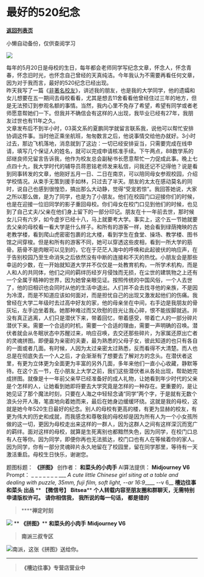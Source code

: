 # 最好的520纪念

[**返回列表页**](/gzh/槽边往事)

小懒自动备份，仅供查阅学习

![](https://mmbiz.qpic.cn/mmbiz_jpg/Ia6gU9JNtkrENfnF5ZXTgJMMxa4L2v2z0OaSdqDrSZO6za6prwmv9uMITSEdQmWoFUmvA66X2veUQOLJu6897w/640?wx_fmt=jpeg&from;=appmsg)

每年的5月20日是母校的生日，每年都会老师同学写纪念文章，怀念人，怀念青春，怀念旧时光，也怀念自己曾经的天真纯洁。今年我认为不需要再看任何文章，因为对于我而言，最好的520纪念已经出现。  
昨天我写了一篇《[非著名校友](http://mp.weixin.qq.com/s?__biz=MjM5MjAzODU2MA==&mid=2652798960&idx=1&sn=deee9d9f70db4a366241a85ba43e546c&chksm=bd46b43f8a313d293ee18ddeafae451d6de5dc248ca5f6dd8f35a811e8bdcd370e14a2e9e61d&scene=21#wechat_redirect)》，讲述我的朋友，也是我的大学同学，他的遗孀和女儿想要在五一期间去母校看看，尤其是想去11舍看看他曾经住过三年的地方，但是无法预订到参观名额的事情。当然，我内心里不免存了希望，希望有同学或者老师愿意帮她们一下。但我并不确信会有这样的人出现，我毕业已经有27年，我朋友过世也有11年之久。  
文章发布后不到半小时，03英文系的夏鹏同学就留言联系我，说他可以帮忙安排协调这件事。当时他正乘坐航班，匆匆数言之后，他说事情交给他办就好。3小时过去，那边飞机落地，消息就到了这边：一切已经安排妥当，只需要完成在线申请，填写几个保证人的姓名，就可以完成申请核准手续。下午两点，88数学系的邱继良师兄留言告诉我，他作为校友总会副秘书长愿意帮忙一力促成此事。晚上七点四十九，我大学时代的辅导员蒋恩铭老师发来私信，问我还记不记得他？说是看到同事转发的文章，他刚好五月一日、二日在南京，可以陪同母女参观校园，介绍学校情况。从束手无策到援手如林，只过去了半天。朋友的太太在感动莫名的同时，说自己也感到很惶恐，搞出那么大动静，觉得“受宠若惊”。我回答她说，大家之所以那么做，是为了同学，也是为了小朋友。他们在校园门口迎接你们的时候，也是在迎接一位旧同学的影子重回母校。你们母女在校门口见到他们的时候，也见到了自己丈夫/父亲在他们身上留下的一部分印记。朋友在十一年前去世，那时候女儿只有六岁，如今虚岁已经十八，马上就要考大学。事实上，这个五一节她就要去父亲的母校看一看大学是什么样子。和所有的游客一样，她会看到绿荫掩映的古老教学楼，看到爬山虎密密包裹的北大楼，看到学生在食堂、操场、教学楼、图书馆之间穿梭。但是和所有的游客不同，她可以穿透这些皮相，看到一所大学的筋骨。筋骨不是肉眼可以见到的，它在于茫茫人海中的呼唤和此起彼伏的响应声，在于告别校园乃至生命消失之后依然没有中断的连接和不灭的热忱。小朋友会是那些幸运的少数，在一开始就知道大学并不仅仅是一处教育机构，一所学术机构，而是人和人的共同体，他们之间的羁绊历经岁月侵蚀而无损，在尘世的建筑物之上还有一个全属于精神的世界，因为她曾亲眼见证。按照传统的中国风俗，一个人去世了，他的旧相识也会同时从他的生活中退出。人们并不会去找寻他的亲族，不是因为冷漠，而是不知道应该如何面对，而是担忧自己的出现又激发起他们的伤痛。我曾经在大学二年级时去过高中好友的家，他的母亲坐在中间，右手边是我朋友的骨灰坛，左手边坐着我。她那种难过而又欣慰的目光让我心碎，恨不能拔脚就逃。并没有真正逃离，人们只是潜伏下来，带着回忆，带着感受，带着亡人的一部分碎片潜伏下来。需要一个合适的时机，需要一个合适的理由，需要一声明确的召唤。潜伏者就会从冬眠状态中苏醒过来，响应召唤，去交还那些碎片，为家属还原出亡者的灵魂拼图。即便最为亲密的夫妻，最为熟悉的父母子女，彼此知道的也只有各自的一面或者几面。有时候，人因为太过亲密太过熟悉，反而看得不大清楚。而人也总是在彻底失去一个人之后，才会渐渐有了想要去了解对方的念头。在潜伏者这里，有更为立体更为全面更为丰富的另外几面，多年来他们一直小心收藏，静默等待。在这个五一节，在小朋友上大学之前，我们这些潜伏者从各处出现，帮助她完成拼图。就像是十一年前父亲早已经准备好的成人礼物，让她看到年少时代的父亲是个怎样的人，让她看到她即将要去大学究竟是怎样的一种存在。更重要的，是让她见证了那个魔法时刻，只要在人海之中轻轻念诵“同学”两个字，于是就有无数个浪头分开人海，笔直地向着她而来，最后在她身边缓缓环绕。这就是我的母校，这就是她今年520生日最好的纪念。别人的母校有更高的楼，有更为显赫的校友，有更为伟大的历史和成就，而我感念和尊敬我的母校却是因为所有人为一个小女孩所做的这一切，更因为母校走出来这样的一群人，因为这群人之间有这样深沉而宽广的羁绊。面对这样的母校，就算是生死离别也都黯然失色，因为同学，在校门口总有人在等你。因为同学，即便你再也无法抵达，校门口也有人在等候着你的家人。因为同学，你有一部分灵魂碎片永久地留在了校园里，留在同学那里，等待有一天激活重启。母校生日快乐，谢谢您。  
  
题图标题： **《拼图》** 创作者： **和菜头的小肉手** AI算法提供： **Midjourney V6** Prompt： _ _ _ _ _ _
_ ___ _A cute little Chinese girl siting at a table and dealing with puzzle,
35mm, fuji film, soft light, --ar 16:9_____ \--v 6__ **槽边往事** **和菜头 出品** **
**【微信号】** **Bitsea**** **个人转载内容至朋友圈和群聊天，无需特别申请版权许可。** **请你相信我，** **我所说的每一句话，**
**都是错的**

>  ******禅定时刻**

![](https://mmbiz.qpic.cn/mmbiz_jpg/Ia6gU9JNtkrENfnF5ZXTgJMMxa4L2v2ziahXD9sKLr4z9f9CiaC7gGrcNt6a5gZexnsiaK5YragaWgE7KyPG7Rnbg/640?wx_fmt=jpeg&from;=appmsg)
** **《拼图》**** **和菜头的小肉手** **Midjourney V6**

>  **南派三叔专区**

![](https://mmbiz.qpic.cn/mmbiz_jpg/Ia6gU9JNtkrENfnF5ZXTgJMMxa4L2v2zxfErd5VXRrgGr1icickWG0Yk82h5mhgIibq6txiacSGe27Ig08XiaxEF9Ag/640?wx_fmt=jpeg&from;=appmsg)南派，这张《拼图》送给你。
****

>  **《槽边往事》专营店营业中**

  

  

  

